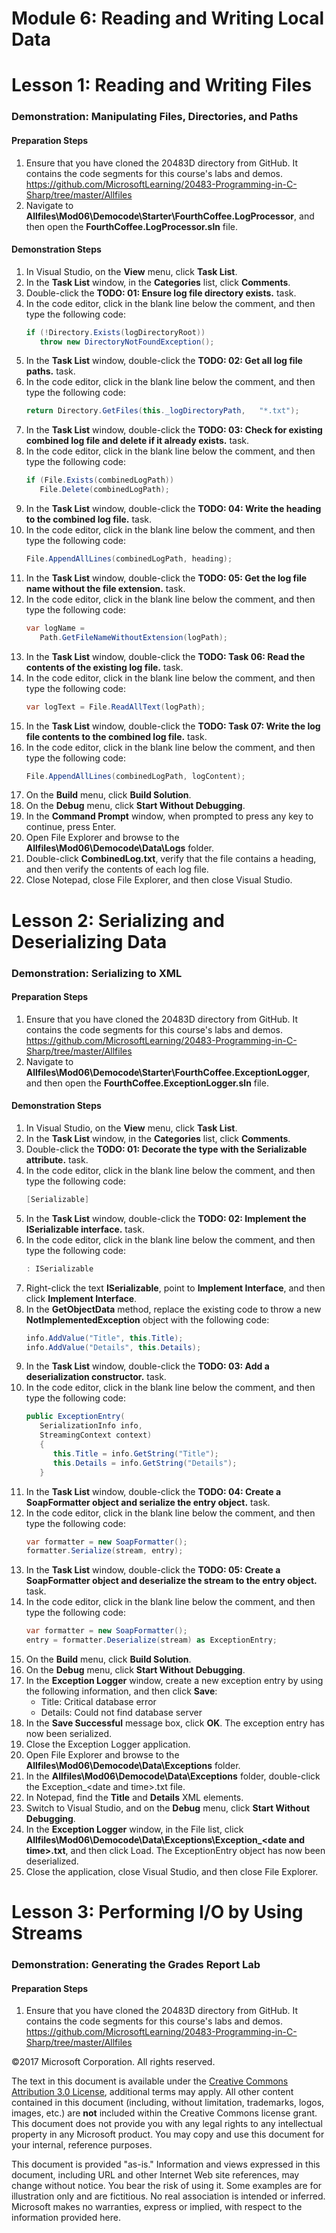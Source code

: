 # Module 6: Reading and Writing Local Data

# Lesson 1:  Reading and Writing Files

### Demonstration: Manipulating Files, Directories, and Paths

#### Preparation Steps

1. Ensure that you have cloned the 20483D directory from GitHub. It contains the code segments for this course's labs and demos. https://github.com/MicrosoftLearning/20483-Programming-in-C-Sharp/tree/master/Allfiles
2. Navigate to **Allfiles\Mod06\Democode\Starter\FourthCoffee.LogProcessor**, and then open the **FourthCoffee.LogProcessor.sln** file.

#### Demonstration Steps

1.  In Visual Studio, on the **View** menu, click **Task List**.
2.  In the **Task List** window, in the **Categories** list, click **Comments**.
3.  Double-click the **TODO: 01: Ensure log file directory exists.** task.
4.  In the code editor, click in the blank line below the comment, and then type
    the following code:
    ```cs
    if (!Directory.Exists(logDirectoryRoot))
       throw new DirectoryNotFoundException();
    ```
5.	In the **Task List** window, double-click the **TODO: 02: Get all log file paths.** task.
6.	In the code editor, click in the blank line below the comment, and then type the following code:
    ```cs
    return Directory.GetFiles(this._logDirectoryPath,   "*.txt");       
    ```
7.	In the **Task List** window, double-click the **TODO: 03: Check for existing combined log file and delete if it already exists.** task.
8.	In the code editor, click in the blank line below the comment, and then type the following code:
    ```cs
    if (File.Exists(combinedLogPath))
       File.Delete(combinedLogPath);
    ```
9.	In the **Task List** window, double-click the **TODO: 04: Write the heading to the combined log file.** task.
10.	In the code editor, click in the blank line below the comment, and then type the following code:
    ```cs
    File.AppendAllLines(combinedLogPath, heading);
    ```
11.	In the **Task List** window, double-click the **TODO: 05: Get the log file name without the file extension.** task.
12.	In the code editor, click in the blank line below the comment, and then type the following code:
    ```cs
    var logName = 
       Path.GetFileNameWithoutExtension(logPath);
    ```
13.	In the **Task List** window, double-click the **TODO: Task 06: Read the contents of the existing log file.** task.
14.	In the code editor, click in the blank line below the comment, and then type the following code:
    ```cs
    var logText = File.ReadAllText(logPath);
    ```
15.	In the **Task List** window, double-click the **TODO: Task 07: Write the log file contents to the combined log file.** task.
16.	In the code editor, click in the blank line below the comment, and then type the following code:
    ```cs
    File.AppendAllLines(combinedLogPath, logContent);
    ```
17.	On the **Build** menu, click **Build Solution**.
18.	On the **Debug** menu, click **Start Without Debugging**.
19.	In the **Command Prompt** window, when prompted to press any key to continue, press Enter.
20.	Open File Explorer and browse to the **Allfiles\Mod06\Democode\Data\Logs** folder.
21.	Double-click **CombinedLog.txt**, verify that the file contains a heading, and then verify the contents of each log file.
22.	Close Notepad, close File Explorer, and then close Visual Studio.


# Lesson 2:  Serializing and Deserializing Data

### Demonstration: Serializing to XML

#### Preparation Steps

1. Ensure that you have cloned the 20483D directory from GitHub. It contains the code segments for this course's labs and demos. https://github.com/MicrosoftLearning/20483-Programming-in-C-Sharp/tree/master/Allfiles
2. Navigate to **Allfiles\Mod06\Democode\Starter\FourthCoffee.ExceptionLogger**, and then open the **FourthCoffee.ExceptionLogger.sln** file.
#### Demonstration Steps

1.	In Visual Studio, on the **View** menu, click **Task List**.
2.	In the **Task List** window, in the **Categories** list, click **Comments**.
3.	Double-click the **TODO: 01: Decorate the type with the Serializable attribute.** task.
4.	In the code editor, click in the blank line below the comment, and then type the following code:
    ```cs
    [Serializable]
    ```
5.	In the **Task List** window, double-click the **TODO: 02: Implement the ISerializable interface.** task.
6.	In the code editor, click in the blank line below the comment, and then type the following code:
    ```cs
    : ISerializable
    ```
7.	Right-click the text **ISerializable**, point to **Implement Interface**, and then click **Implement Interface**.
8.	In the **GetObjectData** method, replace the existing code to throw a new **NotImplementedException** object with the following code:
    ```cs
    info.AddValue("Title", this.Title);
    info.AddValue("Details", this.Details);
    ```
9.	In the **Task List** window, double-click the **TODO: 03: Add a deserialization constructor.** task.
10.	In the code editor, click in the blank line below the comment, and then type the following code:
    ```cs
    public ExceptionEntry(
       SerializationInfo info, 
       StreamingContext context)
       {
          this.Title = info.GetString("Title");
          this.Details = info.GetString("Details");
       }
    ```
11.	In the **Task List** window, double-click the **TODO: 04: Create a SoapFormatter object and serialize the entry object.** task.
12.	In the code editor, click in the blank line below the comment, and then type the following code:
    ```cs
    var formatter = new SoapFormatter();
    formatter.Serialize(stream, entry);
    ```
13.	In the **Task List** window, double-click the **TODO: 05: Create a SoapFormatter object and deserialize the stream to the entry object.** task.
14.	In the code editor, click in the blank line below the comment, and then type the following code:
    ```cs
    var formatter = new SoapFormatter();
    entry = formatter.Deserialize(stream) as ExceptionEntry;
    ```
15.	On the **Build** menu, click **Build Solution**.
16.	On the **Debug** menu, click **Start Without Debugging**.
17.	In the **Exception Logger** window, create a new exception entry by using the following information, and then click **Save**:
    -	Title: Critical database error
    -	Details: Could not find database server
18.	In the **Save Successful** message box, click **OK**. The exception entry has now been serialized.
19.	Close the Exception Logger application.
20.	Open File Explorer and browse to the **Allfiles\Mod06\Democode\Data\Exceptions** folder.
21.	In the **Allfiles\Mod06\Democode\Data\Exceptions** folder, double-click the Exception_\<date and time\>.txt file.  
22.	In Notepad, find the **Title** and **Details** XML elements.
23.	Switch to Visual Studio, and on the **Debug** menu, click **Start Without Debugging**.
24.	In the **Exception Logger** window, in the File list, click **Allfiles\Mod06\Democode\Data\Exceptions\Exception_\<date and time\>.txt**, and then click Load. The ExceptionEntry object has now been deserialized.
25.	Close the application, close Visual Studio, and then close File Explorer.


# Lesson 3:  Performing I/O by Using Streams

### Demonstration: Generating the Grades Report Lab

#### Preparation Steps

1. Ensure that you have cloned the 20483D directory from GitHub. It contains the code segments for this course's labs and demos. https://github.com/MicrosoftLearning/20483-Programming-in-C-Sharp/tree/master/Allfiles




©2017 Microsoft Corporation. All rights reserved.

The text in this document is available under the  [Creative Commons Attribution 3.0 License](https://creativecommons.org/licenses/by/3.0/legalcode), additional terms may apply. All other content contained in this document (including, without limitation, trademarks, logos, images, etc.) are  **not**  included within the Creative Commons license grant. This document does not provide you with any legal rights to any intellectual property in any Microsoft product. You may copy and use this document for your internal, reference purposes.

This document is provided &quot;as-is.&quot; Information and views expressed in this document, including URL and other Internet Web site references, may change without notice. You bear the risk of using it. Some examples are for illustration only and are fictitious. No real association is intended or inferred. Microsoft makes no warranties, express or implied, with respect to the information provided here.